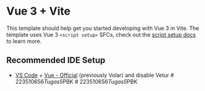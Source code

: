# Vue 3 + Vite

This template should help get you started developing with Vue 3 in Vite. The template uses Vue 3 `<script setup>` SFCs, check out the [script setup docs](https://v3.vuejs.org/api/sfc-script-setup.html#sfc-script-setup) to learn more.

## Recommended IDE Setup

- [VS Code](https://code.visualstudio.com/) + [Vue - Official](https://marketplace.visualstudio.com/items?itemName=Vue.volar) (previously Volar) and disable Vetur
#   2 2 3 5 1 0 6 5 6 _ T u g a s 5 _ P B K  
 #   2 2 3 5 1 0 6 5 6 _ T u g a s 5 _ P B K  
 